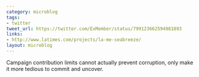 ```yaml
---
category: microblog
tags:
- twitter
tweet_url: https://twitter.com/ExMember/status/799123662594981893
links:
- http://www.latimes.com/projects/la-me-seabreeze/
layout: microblog
---
```

Campaign contribution limits cannot actually prevent corruption, only make it more tedious to commit and uncover.
